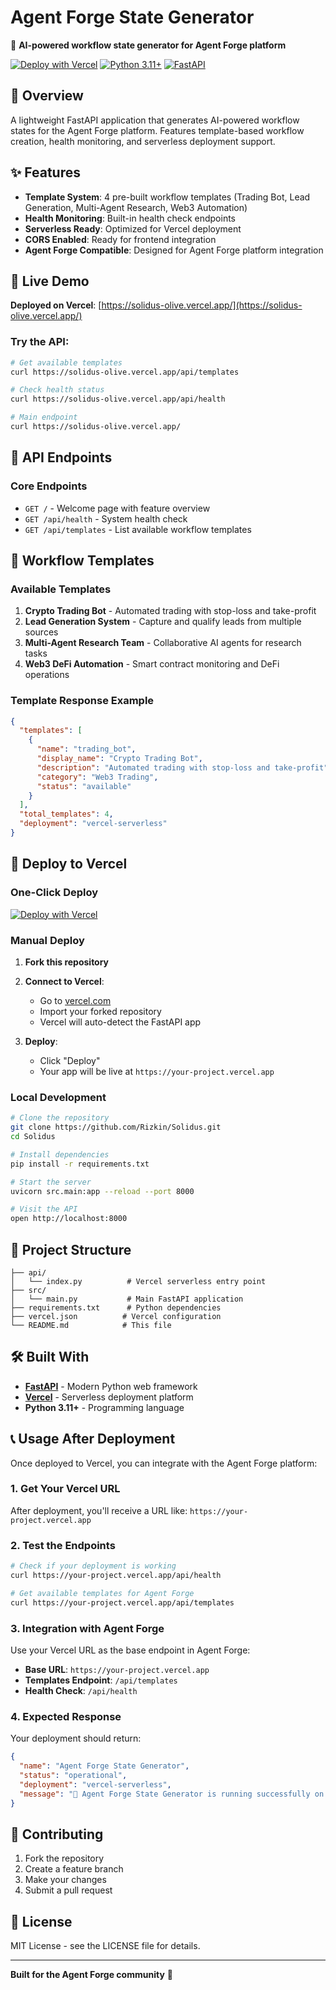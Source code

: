 # Agent Forge State Generator

🤖 **AI-powered workflow state generator for Agent Forge platform**

[![Deploy with Vercel](https://vercel.com/button)](https://vercel.com/new/clone?repository-url=https://github.com/Rizkin/Solidus)
[![Python 3.11+](https://img.shields.io/badge/python-3.11+-blue.svg)](https://www.python.org/downloads/)
[![FastAPI](https://img.shields.io/badge/FastAPI-0.104+-green.svg)](https://fastapi.tiangolo.com/)

## 🎯 Overview

A lightweight FastAPI application that generates AI-powered workflow states for the Agent Forge platform. Features template-based workflow creation, health monitoring, and serverless deployment support.

## ✨ Features

- **Template System**: 4 pre-built workflow templates (Trading Bot, Lead Generation, Multi-Agent Research, Web3 Automation)
- **Health Monitoring**: Built-in health check endpoints
- **Serverless Ready**: Optimized for Vercel deployment
- **CORS Enabled**: Ready for frontend integration
- **Agent Forge Compatible**: Designed for Agent Forge platform integration

## 🚀 Live Demo

**Deployed on Vercel**: [https://solidus-olive.vercel.app/](https://solidus-olive.vercel.app/)

### Try the API:
```bash
# Get available templates
curl https://solidus-olive.vercel.app/api/templates

# Check health status
curl https://solidus-olive.vercel.app/api/health

# Main endpoint
curl https://solidus-olive.vercel.app/
```

## 📡 API Endpoints

### Core Endpoints
- `GET /` - Welcome page with feature overview
- `GET /api/health` - System health check
- `GET /api/templates` - List available workflow templates

## 🎯 Workflow Templates

### Available Templates
1. **Crypto Trading Bot** - Automated trading with stop-loss and take-profit
2. **Lead Generation System** - Capture and qualify leads from multiple sources  
3. **Multi-Agent Research Team** - Collaborative AI agents for research tasks
4. **Web3 DeFi Automation** - Smart contract monitoring and DeFi operations

### Template Response Example
```json
{
  "templates": [
    {
      "name": "trading_bot",
      "display_name": "Crypto Trading Bot",
      "description": "Automated trading with stop-loss and take-profit",
      "category": "Web3 Trading",
      "status": "available"
    }
  ],
  "total_templates": 4,
  "deployment": "vercel-serverless"
}
```

## 🚀 Deploy to Vercel

### One-Click Deploy
[![Deploy with Vercel](https://vercel.com/button)](https://vercel.com/new/clone?repository-url=https://github.com/Rizkin/Solidus)

### Manual Deploy
1. **Fork this repository**
2. **Connect to Vercel**:
   - Go to [vercel.com](https://vercel.com)
   - Import your forked repository
   - Vercel will auto-detect the FastAPI app

3. **Deploy**:
   - Click "Deploy"
   - Your app will be live at `https://your-project.vercel.app`

### Local Development
```bash
# Clone the repository
git clone https://github.com/Rizkin/Solidus.git
cd Solidus

# Install dependencies
pip install -r requirements.txt

# Start the server
uvicorn src.main:app --reload --port 8000

# Visit the API
open http://localhost:8000
```

## 🔧 Project Structure

```
├── api/
│   └── index.py          # Vercel serverless entry point
├── src/
│   └── main.py           # Main FastAPI application
├── requirements.txt      # Python dependencies
├── vercel.json          # Vercel configuration
└── README.md            # This file
```

## 🛠️ Built With

- **[FastAPI](https://fastapi.tiangolo.com/)** - Modern Python web framework
- **[Vercel](https://vercel.com/)** - Serverless deployment platform
- **Python 3.11+** - Programming language

## 📞 Usage After Deployment

Once deployed to Vercel, you can integrate with the Agent Forge platform:

### 1. Get Your Vercel URL
After deployment, you'll receive a URL like: `https://your-project.vercel.app`

### 2. Test the Endpoints
```bash
# Check if your deployment is working
curl https://your-project.vercel.app/api/health

# Get available templates for Agent Forge
curl https://your-project.vercel.app/api/templates
```

### 3. Integration with Agent Forge
Use your Vercel URL as the base endpoint in Agent Forge:
- **Base URL**: `https://your-project.vercel.app`
- **Templates Endpoint**: `/api/templates`
- **Health Check**: `/api/health`

### 4. Expected Response
Your deployment should return:
```json
{
  "name": "Agent Forge State Generator",
  "status": "operational",
  "deployment": "vercel-serverless",
  "message": "🚀 Agent Forge State Generator is running successfully on Vercel!"
}
```

## 🤝 Contributing

1. Fork the repository
2. Create a feature branch
3. Make your changes
4. Submit a pull request

## 📜 License

MIT License - see the LICENSE file for details.

---

**Built for the Agent Forge community** 🚀
